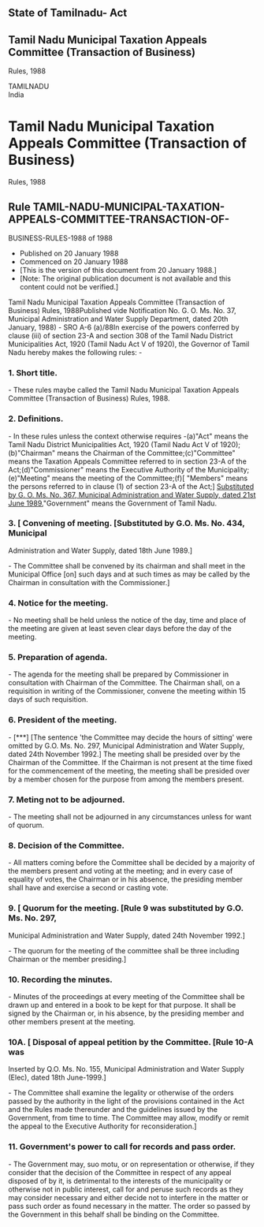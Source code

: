 ## State of Tamilnadu- Act

## Tamil Nadu Municipal Taxation Appeals Committee (Transaction of Business)
Rules, 1988

TAMILNADU  
India

# Tamil Nadu Municipal Taxation Appeals Committee (Transaction of Business)
Rules, 1988

## Rule TAMIL-NADU-MUNICIPAL-TAXATION-APPEALS-COMMITTEE-TRANSACTION-OF-
BUSINESS-RULES-1988 of 1988

  * Published on 20 January 1988 
  * Commenced on 20 January 1988 
  * [This is the version of this document from 20 January 1988.] 
  * [Note: The original publication document is not available and this content could not be verified.] 

Tamil Nadu Municipal Taxation Appeals Committee (Transaction of Business)
Rules, 1988Published vide Notification No. G. O. Ms. No. 37, Municipal
Administration and Water Supply Department, dated 20th January, 1988) - SRO
A-6 (a)/88In exercise of the powers conferred by clause (iii) of section 23-A
and section 308 of the Tamil Nadu District Municipalities Act, 1920 (Tamil
Nadu Act V of 1920), the Governor of Tamil Nadu hereby makes the following
rules: -

### 1. Short title.

\- These rules maybe called the Tamil Nadu Municipal Taxation Appeals
Committee (Transaction of Business) Rules, 1988.

### 2. Definitions.

\- In these rules unless the context otherwise requires -(a)"Act" means the
Tamil Nadu District Municipalities Act, 1920 (Tamil Nadu Act V of
1920);(b)"Chairman" means the Chairman of the Committee;(c)"Committee" means
the Taxation Appeals Committee referred to in section 23-A of the
Act;(d)"Commissioner" means the Executive Authority of the
Municipality;(e)"Meeting" means the meeting of the Committee;(f)[ "Members"
means the persons referred to in clause (1) of section 23-A of the Act;]
[Substituted by G. O. Ms. No. 367, Municipal Administration and Water Supply,
dated 21st June 1989.](g)"Government" means the Government of Tamil Nadu.

### 3. [ Convening of meeting. [Substituted by G.O. Ms. No. 434, Municipal
Administration and Water Supply, dated 18th June 1989.]

\- The Committee shall be convened by its chairman and shall meet in the
Municipal Office [on] such days and at such times as may be called by the
Chairman in consultation with the Commissioner.]

### 4. Notice for the meeting.

\- No meeting shall be held unless the notice of the day, time and place of
the meeting are given at least seven clear days before the day of the meeting.

### 5. Preparation of agenda.

\- The agenda for the meeting shall be prepared by Commissioner in
consultation with Chairman of the Committee. The Chairman shall, on a
requisition in writing of the Commissioner, convene the meeting within 15 days
of such requisition.

### 6. President of the meeting.

\- [***] [The sentence 'the Committee may decide the hours of sitting' were
omitted by G.O. Ms. No. 297, Municipal Administration and Water Supply, dated
24th November 1992.] The meeting shall be presided over by the Chairman of the
Committee. If the Chairman is not present at the time fixed for the
commencement of the meeting, the meeting shall be presided over by a member
chosen for the purpose from among the members present.

### 7. Meting not to be adjourned.

\- The meeting shall not be adjourned in any circumstances unless for want of
quorum.

### 8. Decision of the Committee.

\- All matters coming before the Committee shall be decided by a majority of
the members present and voting at the meeting; and in every case of equality
of votes, the Chairman or in his absence, the presiding member shall have and
exercise a second or casting vote.

### 9. [ Quorum for the meeting. [Rule 9 was substituted by G.O. Ms. No. 297,
Municipal Administration and Water Supply, dated 24th November 1992.]

\- The quorum for the meeting of the committee shall be three including
Chairman or the member presiding.]

### 10. Recording the minutes.

\- Minutes of the proceedings at every meeting of the Committee shall be drawn
up and entered in a book to be kept for that purpose. It shall be signed by
the Chairman or, in his absence, by the presiding member and other members
present at the meeting.

### 10A. [ Disposal of appeal petition by the Committee. [Rule 10-A was
Inserted by Q.O. Ms. No. 155, Municipal Administration and Water Supply
(Elec), dated 18th June-1999.]

\- The Committee shall examine the legality or otherwise of the orders passed
by the authority in the light of the provisions contained in the Act and the
Rules made thereunder and the guidelines issued by the Government, from time
to time. The Committee may allow, modify or remit the appeal to the Executive
Authority for reconsideration.]

### 11. Government's power to call for records and pass order.

\- The Government may, suo motu, or on representation or otherwise, if they
consider that the decision of the Committee in respect of any appeal disposed
of by it, is detrimental to the interests of the municipality or otherwise not
in public interest, call for and peruse such records as they may consider
necessary and either decide not to interfere in the matter or pass such order
as found necessary in the matter. The order so passed by the Government in
this behalf shall be binding on the Committee.

